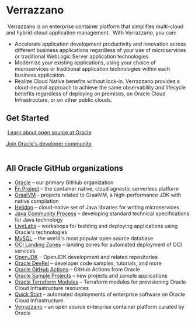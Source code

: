 # Verrazzano
​
Verrazzano is an enterprise container platform that simplifies multi-cloud and hybrid-cloud application management.
​
With Verrazzano, you can:
​
- Accelerate application development productivity and innovation across different business applications regardless of your use of microservices or traditional WebLogic Server application technologies.
- Modernize your existing applications, using your choice of microservices or traditional application technologies within each business application.
- Realize Cloud Native benefits without lock-in. Verrazzano provides a cloud-neutral approach to achieve the same observability and lifecycle benefits regardless of deploying on premises, on Oracle Cloud Infrastructure, or on other public clouds.
​
## Get Started
​
[Learn about open source at Oracle](https://developer.oracle.com/open-source/)
​

[Join Oracle's developer community](https://bit.ly/odevrel_slack)<br><br>
## All Oracle GitHub organizations

* [Oracle](https://github.com/oracle) – our primary GitHub organization
* [Fn Project](https://github.com/fnproject) – the container native, cloud agnostic serverless platform
* [GraalVM](https://github.com/graalvm) - projects related to GraalVM, a high-performance JDK with native compilation
* [Helidon](https://github.com/helidon-io) – cloud-native set of Java libraries for writing microservices
* [Java Community Process](https://github.com/jcp-org) – developing standard technical specifications for Java technology
* [LiveLabs](https://github.com/oracle-livelabs) – workshops for building and deploying applications using Oracle's technologies
* [MySQL](https://github.com/mysql) –  the world's most popular open source database
* [OCI Landing Zones](https://github.com/oci-landing-zones) – landing zones for automated deployment of OCI services
* [OpenJDK](https://github.com/openjdk/) – OpenJDK development and related repositories
* [Oracle DevRel](https://github.com/oracle-devrel) – developer code samples, tutorials, and more
* [Oracle GitHub Actions](https://github.com/oracle-actions) – GitHub Actions from Oracle
* [Oracle Sample Projects](https://github.com/oracle-samples) – new projects and sample applications 
* [Oracle Terraform Modules](https://github.com/oracle-terraform-modules) – Terraform modules for provisioning Oracle Cloud Infrastructure resources
* [Quick Start](https://github.com/oracle-quickstart) – automated deployments of enterprise software on Oracle Cloud Infrastructure
* [Verrazzano](https://github.com/verrazzano) – an open source enterprise container platform curated by Oracle
